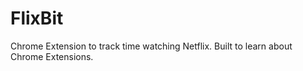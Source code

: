 FlixBit
===
Chrome Extension to track time watching Netflix. Built to learn about Chrome Extensions.
